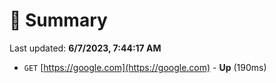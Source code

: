 # 📖 Summary
Last updated: **6/7/2023, 7:44:17 AM**

- `GET` [https://google.com](https://google.com) - **Up** (190ms)
